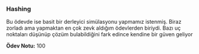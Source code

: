 ### Hashing

Bu ödevde ise basit bir derleyici simülasyonu yapmamız istenmiş. Biraz zorladı ama yapmaktan en çok zevk aldığım ödevlerden biriydi. Bazı uç noktaları düşünüp çözüm bulabildiğini fark edince kendine bir güven geliyor


**Ödev Notu:** 100
